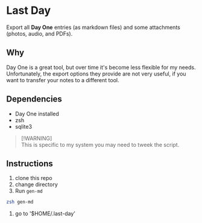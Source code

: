 # Last Day

Export all **Day One** entries (as markdown files) and some attachments (photos, audio, and PDFs).  

## Why

Day One is a great tool, but over time it's become less flexible for my needs. Unfortunately, the export options they provide are not very useful, if you want to transfer your notes to a different tool. 

## Dependencies

- Day One installed
- zsh
- sqlite3

> [!WARNING]\
> This is specific to my system you may need to tweek the script.  

## Instructions 

1. clone this repo
1. change directory
1. Run `gen-md`

```sh
zsh gen-md
```

1. go to '$HOME/.last-day'

